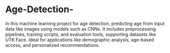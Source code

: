 # Age-Detection-
In this machine learning project for age detection, predicting age from input data like images using models such as CNNs. It includes preprocessing pipelines, training scripts, and evaluation tools, supporting datasets like UTK Face. Ideal for applications like demographic analysis, age-based access, and personalized recommendations.
